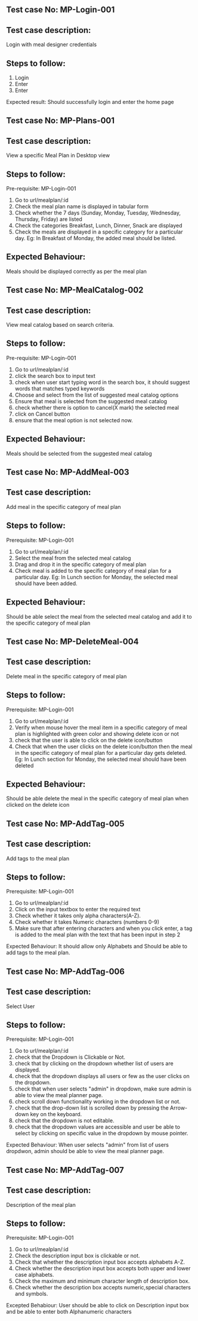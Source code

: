 ## Test case No: MP-Login-001
## Test case description: 
Login with meal designer credentials
## Steps to follow:
1. Login <url> 
2. Enter <username>
3. Enter <password>

Expected result: Should successfully login and enter the home page

## Test case No: MP-Plans-001

## Test case description: 
View a specific Meal Plan in Desktop view
## Steps to follow:
Pre-requisite: MP-Login-001
1. Go to url/mealplan/:id
2. Check the meal plan name is displayed in tabular form
3. Check whether the 7 days (Sunday, Monday, Tuesday, Wednesday, Thursday, Friday) are listed
4. Check the categories Breakfast, Lunch, Dinner, Snack are displayed
5. Check the meals are displayed in a specific category for a particular day. Eg: In Breakfast of Monday, the added meal should be listed.

## Expected Behaviour:
Meals should be displayed correctly as per the meal plan


## Test case No: MP-MealCatalog-002

## Test case description:
View meal catalog based on search criteria.
## Steps to follow:

Pre-requisite: MP-Login-001
1. Go to url/mealplan/:id 
2. click the search box to input text
3. check when user start typing word in the search box, it should suggest words that matches typed keywords
4. Choose and select from the list of suggested meal catalog options
5. Ensure that meal is selected from the suggested meal catalog
6. check whether there is option to cancel(X mark) the selected meal
7. click on Cancel button
8. ensure that the meal option is not selected now.

## Expected Behaviour:
Meals should be selected from the suggested meal catalog

## Test case No: MP-AddMeal-003

## Test case description: 
Add meal in the specific category of meal plan
## Steps to follow:

Prerequisite: MP-Login-001
1. Go to url/mealplan/:id 
2. Select the meal from the selected meal catalog
3. Drag and drop it in the specific category of meal plan
4. Check meal is added to the specific category of meal plan for a particular day. Eg: In Lunch section for Monday, the selected meal should have been added.

## Expected Behaviour:
Should be able select the meal from the selected meal catalog and add it to the specific category of meal plan


## Test case No: MP-DeleteMeal-004

## Test case description: 
Delete meal in the specific category of meal plan
## Steps to follow:

Prerequisite: MP-Login-001
1. Go to url/mealplan/:id 
2. Verify when mouse hover the meal item in a specific category of meal plan is highlighted with green color and showing delete icon or not
3. check that the user is able to click on the delete icon/button
4. Check that when the user clicks on the delete icon/button then the meal in the specific category of meal plan for a particular day gets deleted. Eg: In Lunch section for Monday, the selected meal should have been deleted

## Expected Behaviour:
Should be able delete the meal in the specific category of meal plan when clicked on the delete icon

## Test case No: MP-AddTag-005

## Test case description:
Add tags to the meal plan
## Steps to follow:

Prerequisite: MP-Login-001
1. Go to url/mealplan/:id 
2. Click on the input textbox to enter the required text
3. Check whether it takes only alpha characters(A-Z).
4. Check whether it takes Numeric characters (numbers 0-9)
4. Make sure that after entering characters and when you click enter, a tag is added to the meal plan with the text that has been input in step 2

Expected Behaviour:
It should allow only Alphabets and Should be able to add tags to the meal plan.

## Test case No: MP-AddTag-006

## Test case description: 
Select User
## Steps to follow:

Prerequisite: MP-Login-001
1. Go to url/mealplan/:id
2. check that the Dropdown is Clickable or Not.
3. check that by clicking on the dropdown whether list of users are displayed.
4. check that the dropdown displays all users or few as the user clicks on the dropdown.
5. check that when user selects "admin" in dropdown, make sure admin is able to view the meal planner page.
6. check scroll down functionality working in the dropdown list or not.
7. check that the drop-down list is scrolled down by pressing the Arrow-down key on the keyboard.
8. check that the dropdown is not editable.
9. check that the dropdown values are accessible and user be able to select by clicking on specific value in the dropdown by mouse pointer.

Expected Behaviour:
When user selects "admin" from list of users dropdwon, admin should be able to view the meal planner page. 


## Test case No: MP-AddTag-007

## Test case description: 
Description of the meal plan
## Steps to follow:

Prerequisite: MP-Login-001
1. Go to url/mealplan/:id
2. Check the description input box is clickable or not.
3. Check that whether the description input box accepts alphabets A-Z.
4. Check whether the description input box accepts both upper and lower case alphabets.
5. Check the maximum and minimum character length of description box.
6. Check whether the description box accepts numeric,special characters and symbols.

Excepted Behabiour:
User should be able to click on Description input box and be able to enter both Alphanumeric characters
